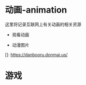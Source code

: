 # 动画-animation

这里将记录互联网上有关动画的相关资源

- 观看动画

[Omofun]: https://omofun.tv/Omofun

[age动漫]: https://www.agemys.com/
[zzzfun]: http://www.zzzfun.com/

- 动漫图片

[]: https://danbooru.donmai.us/



# 游戏



[2DFan]: https://galge.fun/	"老牌galgame游戏测评网站"

